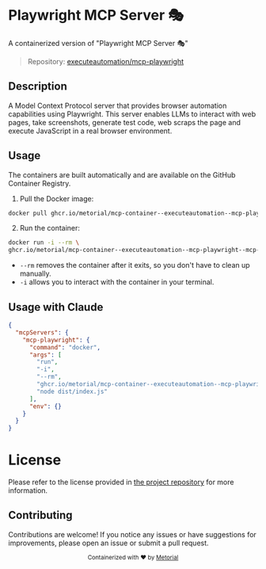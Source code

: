 
# Playwright MCP Server 🎭

A containerized version of "Playwright MCP Server 🎭"

> Repository: [executeautomation/mcp-playwright](https://github.com/executeautomation/mcp-playwright)

## Description

A Model Context Protocol server that provides browser automation capabilities using Playwright. This server enables LLMs to interact with web pages, take screenshots, generate test code, web scraps the page and execute JavaScript in a real browser environment.


## Usage

The containers are built automatically and are available on the GitHub Container Registry.

1. Pull the Docker image:

```bash
docker pull ghcr.io/metorial/mcp-container--executeautomation--mcp-playwright--mcp-playwright
```

2. Run the container:

```bash
docker run -i --rm \ 
ghcr.io/metorial/mcp-container--executeautomation--mcp-playwright--mcp-playwright  "node dist/index.js"
```

- `--rm` removes the container after it exits, so you don't have to clean up manually.
- `-i` allows you to interact with the container in your terminal.




## Usage with Claude

```json
{
  "mcpServers": {
    "mcp-playwright": {
      "command": "docker",
      "args": [
        "run",
        "-i",
        "--rm",
        "ghcr.io/metorial/mcp-container--executeautomation--mcp-playwright--mcp-playwright",
        "node dist/index.js"
      ],
      "env": {}
    }
  }
}
```

# License

Please refer to the license provided in [the project repository](https://github.com/executeautomation/mcp-playwright) for more information.

## Contributing

Contributions are welcome! If you notice any issues or have suggestions for improvements, please open an issue or submit a pull request.

<div align="center">
  <sub>Containerized with ❤️ by <a href="https://metorial.com">Metorial</a></sub>
</div>
  